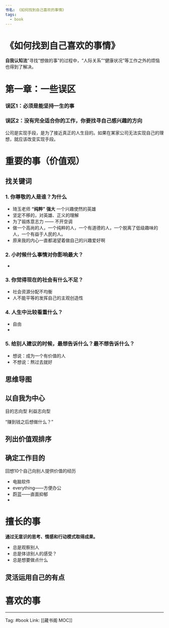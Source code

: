 ```yaml
---
书名: 《如何找到自己喜欢的事情》
tags:
  - book
---
```



# 《如何找到自己喜欢的事情》

**自我认知法**”寻找“想做的事”的过程中，“人际关系”“健康状况”等工作之外的烦恼也得到了解决。
# 第一章：一些误区

### 误区1：必须是能坚持一生的事
### 误区2：没有完全适合你的工作，你要找寻自己感兴趣的方向

公司是实现手段，是为了接近真正的人生目的。如果在某家公司无法实现自己的理想，就应该改变实现手段。


# 重要的事（价值观）

## 找关键词
### 1. 你尊敬的人是谁？为什么
- 琦玉老师  **“纯粹”** **强大** 一个兴趣使然的英雄
- 坚定不移的，对英雄、正义的理解
- 为了锻炼意志力 —— 不开空调
- 做一个高尚的人，一个纯粹的人，一个有道德的人，一个脱离了低级趣味的人，一个有益于人民的人。
- 原来我的内心一直都渴望着做自己的兴趣爱好啊

### 2. 小时候什么事情对你影响最大？
- 

### 3. 你觉得现在的社会有什么不足？
- 社会资源分配不均衡
- 人不能平等的发挥自己的主观创造性

### 4. 人生中比较看重什么？
- 自由
- 

### 5. 给别人建议的时候，最想告诉什么？最不想告诉什么？
- 想说：成为一个有价值的人
- 不想说：熬过去就好





## 思维导图


## 以自我为中心

目的志向型
利益志向型

“赚到钱之后想做什么？”

## 列出价值观排序


## 确定工作目的
回想10个自己向别人提供价值的经历
- 电脑软件
- everything——方便办公
- 蔚蓝——直面抑郁
- 

# 擅长的事

**通过无意识的思考、情感和行动模式取得成果。**

- 总是观察别人
- 总是体谅别人的感受？
- 总是想要做点什么

## 灵活运用自己的有点


##
# 喜欢的事



---
Tag: #book 
Link: [[藏书阁 MOC]]
